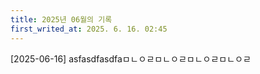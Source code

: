 ```yaml
---     
title: 2025년 06월의 기록      
first_writed_at: 2025. 6. 16. 02:45    
---       
```

[2025-06-16] asfasdfasdfaㅁㄴㅇㄹㅁㄴㅇㄹㅁㄴㅇㄹㅁㄴㅇㄹ    